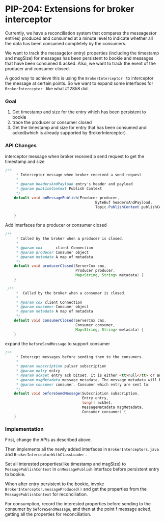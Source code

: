 # PIP-204: Extensions for broker interceptor

Currently, we have a reconciliation system that compares the messages(or entries) produced and consumed at a minute level to indicate whether all the data has been consumed completely by the consumers. 

We want to track the message(or entry) properties (including the timestamp and msgSize) for messages has been persistent to bookie and messages that have been consumed & acked. Also, we want to track the event of the producer and consumer closed.

A good way to achieve this is using the `BrokerInterceptor ` to interceptor the message at certain points. So we want to expand some interfaces for `BrokerInterceptor ` like what #12858 did.

### Goal

1. Get timestamp and size for the entry which has been persistent to bookie
2. trace the producer or consumer closed
3. Get the timestamp and size for entry that has been consumed and acked(which is already supported by BrokerInterceptor)

### API Changes

interceptor message when broker received a send request to get the timestamp and size

```java
/**
     * Interceptor message when broker received a send request
     *
     * @param headersAndPayload entry's header and payload
     * @param publishContext Publish Context
     */
    default void onMessagePublish(Producer producer,
                                         ByteBuf headersAndPayload,
                                         Topic.PublishContext publishContext) {

    }
```

Add interfaces for a producer or consumer closed

```JAVA
/**
     * Called by the broker when a producer is closed.
     *
     * @param cnx      client Connection
     * @param producer Consumer object
     * @param metadata A map of metadata
     */
    default void producerClosed(ServerCnx cnx,
                                Producer producer,
                                Map<String, String> metadata) {
    }

 /**
     *  Called by the broker when a consumer is closed.
     *
     * @param cnx client Connection
     * @param consumer Consumer object
     * @param metadata A map of metadata
     */
    default void consumerClosed(ServerCnx cnx,
                                Consumer consumer,
                                Map<String, String> metadata) {
    }
```

expand the `beforeSendMessage`  to support consumer

```JAVA
/**
     * Intercept messages before sending them to the consumers.
     *
     * @param subscription pulsar subscription
     * @param entry entry
     * @param ackSet entry ack bitset. it is either <tt>null</tt> or an array of long-based bitsets.
     * @param msgMetadata message metadata. The message metadata will be recycled after this call.
     * @param consumer consumer. Consumer which entry are sent to.
     */
    default void beforeSendMessage(Subscription subscription,
                                   Entry entry,
                                   long[] ackSet,
                                   MessageMetadata msgMetadata,
                                   Consumer consumer) {
    }
```



### Implementation

First, change the APIs as described above.

Then implements all the newly added interfaces in `BrokerInterceptors.java` and  `BrokerInterceptorWithClassLoader` .

Set all interested properties(like timestamp and msgSize) to  `MessagePublishContext`  in `onMessagePublish` interface before persistent entry to bookie. 

When after entry persistent to the bookie, invoke `BrokerInterceptor.messageProduced()` and get the properties from the `MessagePublishContext` for reconciliation.

For consumption,  record the interested properties before sending to the consumer by `beforeSendMessage`, and then at the point f message acked, getting all the properties for reconciliation.
